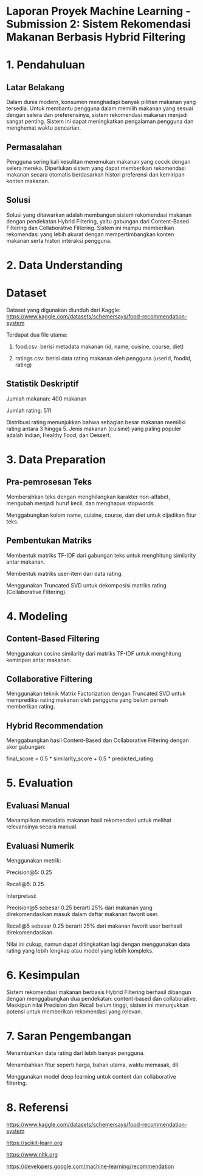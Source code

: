 # Laporan Proyek Machine Learning - Submission 2: Sistem Rekomendasi Makanan Berbasis Hybrid Filtering

# 1. Pendahuluan

## Latar Belakang

Dalam dunia modern, konsumen menghadapi banyak pilihan makanan yang tersedia. Untuk membantu pengguna dalam memilih makanan yang sesuai dengan selera dan preferensinya, sistem rekomendasi makanan menjadi sangat penting. Sistem ini dapat meningkatkan pengalaman pengguna dan menghemat waktu pencarian.

## Permasalahan

Pengguna sering kali kesulitan menemukan makanan yang cocok dengan selera mereka. Diperlukan sistem yang dapat memberikan rekomendasi makanan secara otomatis berdasarkan histori preferensi dan kemiripan konten makanan.

## Solusi

Solusi yang ditawarkan adalah membangun sistem rekomendasi makanan dengan pendekatan Hybrid Filtering, yaitu gabungan dari Content-Based Filtering dan Collaborative Filtering. Sistem ini mampu memberikan rekomendasi yang lebih akurat dengan mempertimbangkan konten makanan serta histori interaksi pengguna.

# 2. Data Understanding

# Dataset

Dataset yang digunakan diunduh dari Kaggle: https://www.kaggle.com/datasets/schemersays/food-recommendation-system

Terdapat dua file utama:

1. food.csv: berisi metadata makanan (id, name, cuisine, course, diet)

2. ratings.csv: berisi data rating makanan oleh pengguna (userId, foodId, rating)

## Statistik Deskriptif

Jumlah makanan: 400 makanan

Jumlah rating: 511

Distribusi rating menunjukkan bahwa sebagian besar makanan memiliki rating antara 3 hingga 5. Jenis makanan (cuisine) yang paling populer adalah Indian, Healthy Food, dan Dessert.

# 3. Data Preparation

## Pra-pemrosesan Teks

Membersihkan teks dengan menghilangkan karakter non-alfabet, mengubah menjadi huruf kecil, dan menghapus stopwords.

Menggabungkan kolom name, cuisine, course, dan diet untuk dijadikan fitur teks.

## Pembentukan Matriks

Membentuk matriks TF-IDF dari gabungan teks untuk menghitung similarity antar makanan.

Membentuk matriks user-item dari data rating.

Menggunakan Truncated SVD untuk dekomposisi matriks rating (Collaborative Filtering).

# 4. Modeling

## Content-Based Filtering

Menggunakan cosine similarity dari matriks TF-IDF untuk menghitung kemiripan antar makanan.

## Collaborative Filtering

Menggunakan teknik Matrix Factorization dengan Truncated SVD untuk memprediksi rating makanan oleh pengguna yang belum pernah memberikan rating.

## Hybrid Recommendation

Menggabungkan hasil Content-Based dan Collaborative Filtering dengan skor gabungan:

final_score = 0.5 * similarity_score + 0.5 * predicted_rating

# 5. Evaluation

## Evaluasi Manual

Menampilkan metadata makanan hasil rekomendasi untuk melihat relevansinya secara manual.

## Evaluasi Numerik

Menggunakan metrik:

Precision@5: 0.25

Recall@5: 0.25

Interpretasi:

Precision@5 sebesar 0.25 berarti 25% dari makanan yang direkomendasikan masuk dalam daftar makanan favorit user.

Recall@5 sebesar 0.25 berarti 25% dari makanan favorit user berhasil direkomendasikan.

Nilai ini cukup, namun dapat ditingkatkan lagi dengan menggunakan data rating yang lebih lengkap atau model yang lebih kompleks.

# 6. Kesimpulan

Sistem rekomendasi makanan berbasis Hybrid Filtering berhasil dibangun dengan menggabungkan dua pendekatan: content-based dan collaborative. Meskipun nilai Precision dan Recall belum tinggi, sistem ini menunjukkan potensi untuk memberikan rekomendasi yang relevan.

# 7. Saran Pengembangan

Menambahkan data rating dari lebih banyak pengguna.

Menambahkan fitur seperti harga, bahan utama, waktu memasak, dll.

Menggunakan model deep learning untuk content dan collaborative filtering.

# 8. Referensi

https://www.kaggle.com/datasets/schemersays/food-recommendation-system

https://scikit-learn.org

https://www.nltk.org

https://developers.google.com/machine-learning/recommendation


